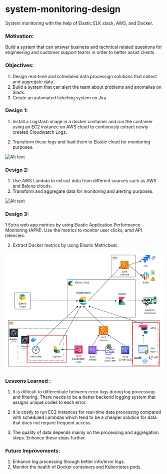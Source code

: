 # system-monitoring-design
System monitoring with the help of Elastic ELK stack, AWS, and Docker.

### Motivation:
Build a system that can answer business and technical related questions for 
engineering and customer support teams in order to better assist clients.

### Objectives:
1. Design real-time and scheduled data processign solutions that collect and aggregate data.
2. Build a system that can alert the team about problems and anomalies on Slack.
3. Create an automated ticketing system on Jira.

### Design 1:
1. Install a Logstash image in a docker container and run the container using an EC2
instance on AWS cloud to continously extract newly created Cloudwatch Logs.

2. Transform these logs and load them to Elastic cloud for monitoring purposes.

![Alt text](images/design1.png?raw=true "Title")


### Design 2:
1. Use AWS Lambda to extract data from different sources such as AWS and Balena clouds.
2. Transform and aggregate data for monitoring and alerting purposes.

![Alt text](images/design2.png?raw=true "Title")


### Design 3:
1 Extra web app metrics by using Elastic Application Performance Monitoring (APM). 
Use the metrics to monitor user clicks, amd API latencies.

2. Extract Docker metrics by using Elastic Metricbeat.

![Alt text](images/design3.png?raw=true "Title")

### Lessons Learned :
1. It is difficult to differentiate between error logs during log processing and filtering. 
There needs to be a better backend logging system that assigns unique codes to each error.

2. It is costly to run EC2 instances for real-time data processing compared with scheduled 
Lambdas which tend to be a cheaper solution for data that does not require frequent access.

3. The quality of data depends mainly on the processing and aggregation steps. Enhance these
steps further.

### Future Improvements:
1. Enhance log processing through better info/error logs.
2. Monitor the health of Docker containers and Kubernetes pods.

